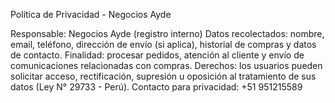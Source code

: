 Política de Privacidad - Negocios Ayde

Responsable: Negocios Ayde (registro interno)
Datos recolectados: nombre, email, teléfono, dirección de envío (si aplica), historial de compras y datos de contacto.
Finalidad: procesar pedidos, atención al cliente y envío de comunicaciones relacionadas con compras.
Derechos: los usuarios pueden solicitar acceso, rectificación, supresión u oposición al tratamiento de sus datos (Ley N° 29733 - Perú).
Contacto para privacidad: +51 951215589
